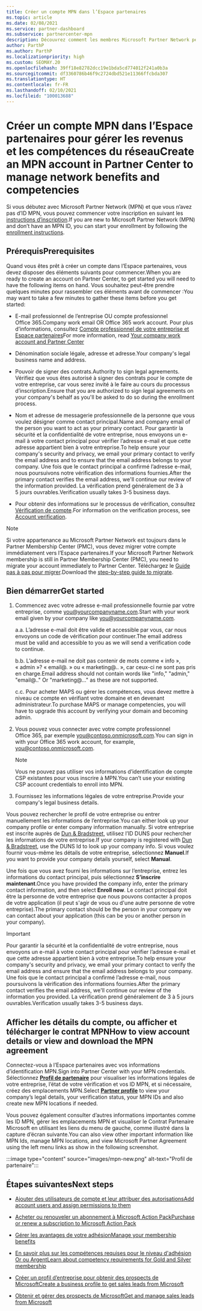 ```yaml
---
title: Créer un compte MPN dans l’Espace partenaires
ms.topic: article
ms.date: 02/08/2021
ms.service: partner-dashboard
ms.subservice: partnercenter-mpn
description: Découvrez comment les membres Microsoft Partner Network peuvent créer un compte Espace partenaires pour gérer leurs revenus et leurs compétences du réseau.
author: ParthP
ms.author: ParthP
ms.localizationpriority: high
ms.custom: SEOMAY.20
ms.openlocfilehash: 39ff18e82782dcc19e1bda5cd774012f241a0b3a
ms.sourcegitcommit: df3360786b46f9c2724dbd521e11366ffcbda307
ms.translationtype: HT
ms.contentlocale: fr-FR
ms.lasthandoff: 02/10/2021
ms.locfileid: "100013688"
---
```

# <a name="create-an-mpn-account-in-partner-center-to-manage-network-benefits-and-competencies"></a><span data-ttu-id="8b9cb-103">Créer un compte MPN dans l’Espace partenaires pour gérer les revenus et les compétences du réseau</span><span class="sxs-lookup"><span data-stu-id="8b9cb-103">Create an MPN account in Partner Center to manage network benefits and competencies</span></span>


<span data-ttu-id="8b9cb-104">Si vous débutez avec Microsoft Partner Network (MPN) et que vous n’avez pas d’ID MPN, vous pouvez commencer votre inscription en suivant les [instructions d’inscription](https://partner.microsoft.com/dashboard/account/v3/enrollment/introduction/partnership).</span><span class="sxs-lookup"><span data-stu-id="8b9cb-104">If you are new to Microsoft Partner Network (MPN) and don’t have an MPN ID, you can start your enrollment by following the [enrollment instructions](https://partner.microsoft.com/dashboard/account/v3/enrollment/introduction/partnership).</span></span>

## <a name="prerequisites"></a><span data-ttu-id="8b9cb-105">Prérequis</span><span class="sxs-lookup"><span data-stu-id="8b9cb-105">Prerequisites</span></span> 

<span data-ttu-id="8b9cb-106">Quand vous êtes prêt à créer un compte dans l’Espace partenaires, vous devez disposer des éléments suivants pour commencer.</span><span class="sxs-lookup"><span data-stu-id="8b9cb-106">When you are ready to create an account on Partner Center, to get started you will need to have the following items on hand.</span></span>  <span data-ttu-id="8b9cb-107">Vous souhaitez peut-être prendre quelques minutes pour rassembler ces éléments avant de commencer :</span><span class="sxs-lookup"><span data-stu-id="8b9cb-107">You may want to take a few minutes to gather these items before you get started:</span></span>

- <span data-ttu-id="8b9cb-108">E-mail professionnel de l’entreprise OU compte professionnel Office 365.</span><span class="sxs-lookup"><span data-stu-id="8b9cb-108">Company work email OR Office 365 work account.</span></span> <span data-ttu-id="8b9cb-109">Pour plus d’informations, consultez [Compte professionnel de votre entreprise et Espace partenaires](azure-active-directory-tenants-and-partner-center.md)</span><span class="sxs-lookup"><span data-stu-id="8b9cb-109">For more information, read [Your company work account and Partner Center](azure-active-directory-tenants-and-partner-center.md)</span></span> 
 
- <span data-ttu-id="8b9cb-110">Dénomination sociale légale, adresse et adresse.</span><span class="sxs-lookup"><span data-stu-id="8b9cb-110">Your company's legal business name and address.</span></span>

- <span data-ttu-id="8b9cb-111">Pouvoir de signer des contrats.</span><span class="sxs-lookup"><span data-stu-id="8b9cb-111">Authority to sign legal agreements.</span></span> <span data-ttu-id="8b9cb-112">Vérifiez que vous êtes autorisé à signer des contrats pour le compte de votre entreprise, car vous serez invité à le faire au cours du processus d’inscription.</span><span class="sxs-lookup"><span data-stu-id="8b9cb-112">Ensure that you are authorized to sign legal agreements on your company's behalf as you'll be asked to do so during the enrollment process.</span></span>

- <span data-ttu-id="8b9cb-113">Nom et adresse de messagerie professionnelle de la personne que vous voulez désigner comme contact principal.</span><span class="sxs-lookup"><span data-stu-id="8b9cb-113">Name and company email of the person you want to act as your primary contact.</span></span> <span data-ttu-id="8b9cb-114">Pour garantir la sécurité et la confidentialité de votre entreprise, nous envoyons un e-mail à votre contact principal pour vérifier l’adresse e-mail et que cette adresse appartient bien à votre entreprise.</span><span class="sxs-lookup"><span data-stu-id="8b9cb-114">To help ensure your company's security and privacy, we email your primary contact to verify the email address and to ensure that the email address belongs to your company.</span></span> <span data-ttu-id="8b9cb-115">Une fois que le contact principal a confirmé l’adresse e-mail, nous poursuivons notre vérification des informations fournies.</span><span class="sxs-lookup"><span data-stu-id="8b9cb-115">After the primary contact verifies the email address, we'll continue our review of the information provided.</span></span> <span data-ttu-id="8b9cb-116">La vérification prend généralement de 3 à 5 jours ouvrables.</span><span class="sxs-lookup"><span data-stu-id="8b9cb-116">Verification usually takes 3-5 business days.</span></span> 

- <span data-ttu-id="8b9cb-117">Pour obtenir des informations sur le processus de vérification, consultez [Vérification de compte](verification-responses.md).</span><span class="sxs-lookup"><span data-stu-id="8b9cb-117">For information on the verification process, see [Account verification](verification-responses.md).</span></span>

>[!NOTE]
><span data-ttu-id="8b9cb-118">Si votre appartenance au Microsoft Partner Network est toujours dans le Partner Membership Center (PMC), vous devez migrer votre compte immédiatement vers l’Espace partenaires.</span><span class="sxs-lookup"><span data-stu-id="8b9cb-118">If your Microsoft Partner Network membership is still in Partner Membership Center (PMC), you need to migrate your account immediately to Partner Center.</span></span> <span data-ttu-id="8b9cb-119">Téléchargez le [Guide pas à pas pour migrer](https://assetsprod.microsoft.com/mpn/migrate-pmc-pc-mpa-guide.pptx).</span><span class="sxs-lookup"><span data-stu-id="8b9cb-119">Download the [step-by-step guide to migrate](https://assetsprod.microsoft.com/mpn/migrate-pmc-pc-mpa-guide.pptx).</span></span>

## <a name="get-started"></a><span data-ttu-id="8b9cb-120">Bien démarrer</span><span class="sxs-lookup"><span data-stu-id="8b9cb-120">Get started</span></span>

1. <span data-ttu-id="8b9cb-121">Commencez avec votre adresse e-mail professionnelle fournie par votre entreprise, comme you@yourcompanyname.com.</span><span class="sxs-lookup"><span data-stu-id="8b9cb-121">Start with your work email given by your company like you@yourcompanyname.com.</span></span>
 
    <span data-ttu-id="8b9cb-122">a.</span><span class="sxs-lookup"><span data-stu-id="8b9cb-122">a.</span></span>  <span data-ttu-id="8b9cb-123">L’adresse e-mail doit être valide et accessible par vous, car nous envoyons un code de vérification pour continuer.</span><span class="sxs-lookup"><span data-stu-id="8b9cb-123">The email address must be valid and accessible to you as we will send a verification code to continue.</span></span>

    <span data-ttu-id="8b9cb-124">b.</span><span class="sxs-lookup"><span data-stu-id="8b9cb-124">b.</span></span>  <span data-ttu-id="8b9cb-125">L’adresse e-mail ne doit pas contenir de mots comme « info », « admin »? « email@. » ou « marketing@.. », car ceux-ci ne sont pas pris en charge.</span><span class="sxs-lookup"><span data-stu-id="8b9cb-125">Email address should not contain words like "info," "admin," "email@.." Or "marketing@..." as these are not supported.</span></span>

    <span data-ttu-id="8b9cb-126">c.</span><span class="sxs-lookup"><span data-stu-id="8b9cb-126">c.</span></span>  <span data-ttu-id="8b9cb-127">Pour acheter MAPS ou gérer les compétences, vous devez mettre à niveau ce compte en vérifiant votre domaine et en devenant administrateur.</span><span class="sxs-lookup"><span data-stu-id="8b9cb-127">To purchase MAPS or manage competencies, you will have to upgrade this account by verifying your domain and becoming admin.</span></span> 

2. <span data-ttu-id="8b9cb-128">Vous pouvez vous connecter avec votre compte professionnel Office 365, par exemple you@contoso.onmicrosoft.com.</span><span class="sxs-lookup"><span data-stu-id="8b9cb-128">You can sign in with your Office 365 work account, for example, you@contoso.onmicrosoft.com.</span></span>

   >[!NOTE]
   > <span data-ttu-id="8b9cb-129">Vous ne pouvez pas utiliser vos informations d’identification de compte CSP existantes pour vous inscrire à MPN.</span><span class="sxs-lookup"><span data-stu-id="8b9cb-129">You can’t use your existing CSP account credentials to enroll into MPN.</span></span>

3. <span data-ttu-id="8b9cb-130">Fournissez les informations légales de votre entreprise.</span><span class="sxs-lookup"><span data-stu-id="8b9cb-130">Provide your company's legal business details.</span></span>

<span data-ttu-id="8b9cb-131">Vous pouvez rechercher le profil de votre entreprise ou entrer manuellement les informations de l’entreprise.</span><span class="sxs-lookup"><span data-stu-id="8b9cb-131">You can either look up your company profile or enter company information manually.</span></span> <span data-ttu-id="8b9cb-132">Si votre entreprise est inscrite auprès de [Dun & Bradstreet](https://partner.microsoft.com/marketing/usisvshowcase/dunandbrad), utilisez l’ID DUNS pour rechercher les informations de votre entreprise.</span><span class="sxs-lookup"><span data-stu-id="8b9cb-132">If your company is registered with [Dun & Bradstreet](https://partner.microsoft.com/marketing/usisvshowcase/dunandbrad), use the DUNS Id to look up your company info.</span></span> <span data-ttu-id="8b9cb-133">Si vous voulez fournir vous-même les détails de votre entreprise, sélectionnez **Manuel**.</span><span class="sxs-lookup"><span data-stu-id="8b9cb-133">If you want to provide your company details yourself, select **Manual**.</span></span>

<span data-ttu-id="8b9cb-134">Une fois que vous avez fourni les informations sur l’entreprise, entrez les informations du contact principal, puis sélectionnez **S’inscrire maintenant**.</span><span class="sxs-lookup"><span data-stu-id="8b9cb-134">Once you have provided the company info, enter the primary contact information, and then select **Enroll now**.</span></span>
<span data-ttu-id="8b9cb-135">Le contact principal doit être la personne de votre entreprise que nous pouvons contacter à propos de votre application (il peut s'agir de vous ou d'une autre personne de votre entreprise).</span><span class="sxs-lookup"><span data-stu-id="8b9cb-135">The primary contact should be the person in your company we can contact about your application (this can be you or another person in your company).</span></span>

>[!IMPORTANT]
><span data-ttu-id="8b9cb-136">Pour garantir la sécurité et la confidentialité de votre entreprise, nous envoyons un e-mail à votre contact principal pour vérifier l’adresse e-mail et que cette adresse appartient bien à votre entreprise.</span><span class="sxs-lookup"><span data-stu-id="8b9cb-136">To help ensure your company's security and privacy, we email your primary contact to verify the email address and ensure that the email address belongs to your company.</span></span> <span data-ttu-id="8b9cb-137">Une fois que le contact principal a confirmé l’adresse e-mail, nous poursuivons la vérification des informations fournies.</span><span class="sxs-lookup"><span data-stu-id="8b9cb-137">After the primary contact verifies the email address, we'll continue our review of the information you provided.</span></span> <span data-ttu-id="8b9cb-138">La vérification prend généralement de 3 à 5 jours ouvrables.</span><span class="sxs-lookup"><span data-stu-id="8b9cb-138">Verification usually takes 3-5 business days.</span></span> 

## <a name="how-to-view-account-details-or-view-and-download-the-mpn-agreement"></a><span data-ttu-id="8b9cb-139">Afficher les détails du compte, ou afficher et télécharger le contrat MPN</span><span class="sxs-lookup"><span data-stu-id="8b9cb-139">How to view account details or view and download the MPN agreement</span></span>

<span data-ttu-id="8b9cb-140">Connectez-vous à l’Espace partenaires avec vos informations d’identification MPN.</span><span class="sxs-lookup"><span data-stu-id="8b9cb-140">Sign into Partner Center with your MPN credentials.</span></span> <span data-ttu-id="8b9cb-141">Sélectionnez [**Profil de partenaire**](https://partner.microsoft.com/pcv/accountsettings/connectedpartnerprofile) pour visualiser les informations légales de votre entreprise, l’état de votre vérification et vos ID MPN, et si nécessaire, créez des emplacements MPN.</span><span class="sxs-lookup"><span data-stu-id="8b9cb-141">Select [**Partner profile**](https://partner.microsoft.com/pcv/accountsettings/connectedpartnerprofile) to view your company’s legal details, your verification status, your MPN IDs and also create new MPN locations if needed.</span></span> 

<span data-ttu-id="8b9cb-142">Vous pouvez également consulter d’autres informations importantes comme les ID MPN, gérer les emplacements MPN et visualiser le Contrat Partenaire Microsoft en utilisant les liens du menu de gauche, comme illustré dans la capture d’écran suivante.</span><span class="sxs-lookup"><span data-stu-id="8b9cb-142">You can also view other important information like MPN Ids, manage MPN locations, and view Microsoft Partner Agreement using the left menu links as show in the following screenshot.</span></span>

:::image type="content" source="images/mpn-new.png" alt-text="Profil de partenaire":::


## <a name="next-steps"></a><span data-ttu-id="8b9cb-144">Étapes suivantes</span><span class="sxs-lookup"><span data-stu-id="8b9cb-144">Next steps</span></span>

-   [<span data-ttu-id="8b9cb-145">Ajouter des utilisateurs de compte et leur attribuer des autorisations</span><span class="sxs-lookup"><span data-stu-id="8b9cb-145">Add account users and assign permissions to them</span></span>](create-user-accounts-and-set-permissions.md)

-   [<span data-ttu-id="8b9cb-146">Acheter ou renouveler un abonnement à Microsoft Action Pack</span><span class="sxs-lookup"><span data-stu-id="8b9cb-146">Purchase or renew a subscription to Microsoft Action Pack</span></span>](mpn-get-action-pack.md)

-   [<span data-ttu-id="8b9cb-147">Gérer les avantages de votre adhésion</span><span class="sxs-lookup"><span data-stu-id="8b9cb-147">Manage your membership benefits</span></span>](manage-your-partner-network-benefits.md)

-   [<span data-ttu-id="8b9cb-148">En savoir plus sur les compétences requises pour le niveau d'adhésion Or ou Argent</span><span class="sxs-lookup"><span data-stu-id="8b9cb-148">Learn about competency requirements for Gold and Silver membership</span></span>](https://partner.microsoft.com/membership/competencies)

-   [<span data-ttu-id="8b9cb-149">Créer un profil d’entreprise pour obtenir des prospects de Microsoft</span><span class="sxs-lookup"><span data-stu-id="8b9cb-149">Create a business profile to get sales leads from Microsoft</span></span>](create-a-marketing-profile.md)

-   [<span data-ttu-id="8b9cb-150">Obtenir et gérer des prospects de Microsoft</span><span class="sxs-lookup"><span data-stu-id="8b9cb-150">Get and manage sales leads from Microsoft</span></span>](manage-leads.md)
